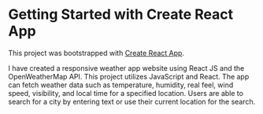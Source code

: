 # Getting Started with Create React App

This project was bootstrapped with [Create React App](https://github.com/facebook/create-react-app).

I have created a responsive weather app website using React JS and the OpenWeatherMap API. This project utilizes JavaScript and React. The app can fetch weather data such as temperature, humidity, real feel, wind speed, visibility, and local time for a specified location. Users are able to search for a city by entering text or use their current location for the search.


